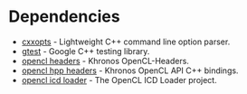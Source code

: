 # Dependencies

- [cxxopts](https://github.com/jarro2783/cxxopts) - Lightweight C++ command line option parser.
- [gtest](https://github.com/google/googletest) - Google C++ testing library.
- [opencl headers](https://github.com/KhronosGroup/OpenCL-Headers) - Khronos OpenCL-Headers.
- [opencl hpp headers](https://github.com/KhronosGroup/OpenCL-CLHPP) - Khronos OpenCL API C++ bindings.
- [opencl icd loader](https://github.com/KhronosGroup/OpenCL-ICD-Loader) - The OpenCL ICD Loader project.